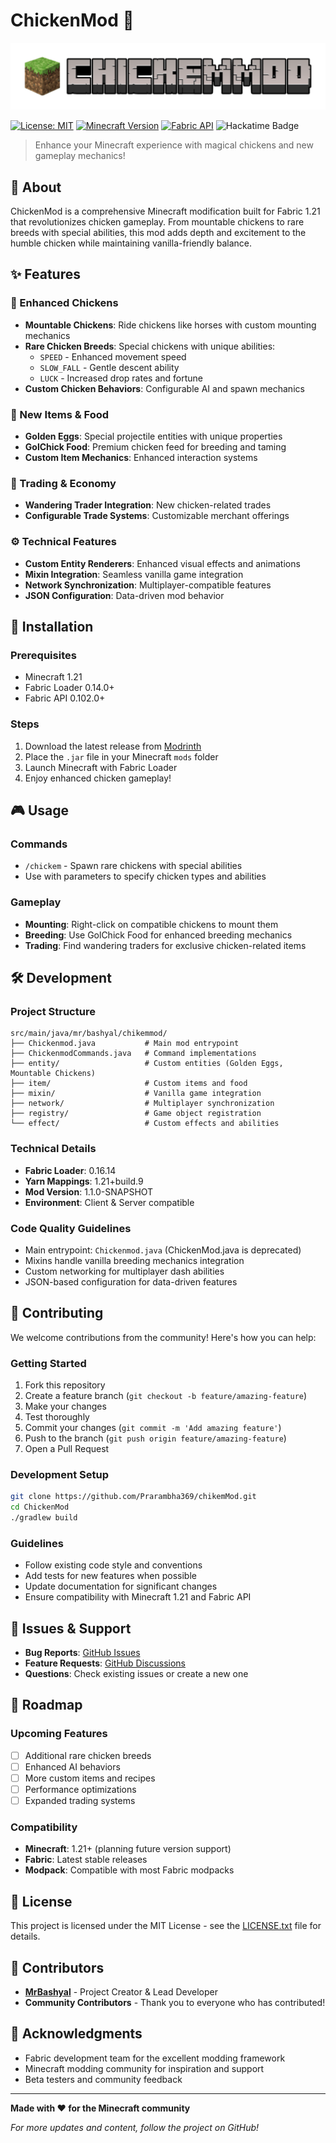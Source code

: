 # ChickenMod 🐔

![CHICKEMMOD.png](src/main/resources/assets/CHICKEMMOD.png)

[![License: MIT](https://img.shields.io/badge/License-MIT-yellow.svg)](https://opensource.org/licenses/MIT)
[![Minecraft Version](https://img.shields.io/badge/Minecraft-1.21-green.svg)](https://minecraft.net)
[![Fabric API](https://img.shields.io/badge/Fabric%20API-0.102.0+-blue.svg)](https://fabricmc.net)
![Hackatime Badge](https://hackatime-badge.hackclub.com/U0894AG5K1C/ChickenMod/)

> Enhance your Minecraft experience with magical chickens and new gameplay mechanics!

## 📖 About

ChickenMod is a comprehensive Minecraft modification built for Fabric 1.21 that revolutionizes chicken gameplay. From mountable chickens to rare breeds with special abilities, this mod adds depth and excitement to the humble chicken while maintaining vanilla-friendly balance.

## ✨ Features

### 🐓 Enhanced Chickens
- **Mountable Chickens**: Ride chickens like horses with custom mounting mechanics
- **Rare Chicken Breeds**: Special chickens with unique abilities:
  - `SPEED` - Enhanced movement speed
  - `SLOW_FALL` - Gentle descent ability
  - `LUCK` - Increased drop rates and fortune
- **Custom Chicken Behaviors**: Configurable AI and spawn mechanics

### 🥚 New Items & Food
- **Golden Eggs**: Special projectile entities with unique properties
- **GolChick Food**: Premium chicken feed for breeding and taming
- **Custom Item Mechanics**: Enhanced interaction systems

### 🛒 Trading & Economy
- **Wandering Trader Integration**: New chicken-related trades
- **Configurable Trade Systems**: Customizable merchant offerings

### ⚙️ Technical Features
- **Custom Entity Renderers**: Enhanced visual effects and animations
- **Mixin Integration**: Seamless vanilla game integration
- **Network Synchronization**: Multiplayer-compatible features
- **JSON Configuration**: Data-driven mod behavior

## 🚀 Installation

### Prerequisites
- Minecraft 1.21
- Fabric Loader 0.14.0+
- Fabric API 0.102.0+

### Steps
1. Download the latest release from [Modrinth](https://modrinth.com/project/chikem-mod)
2. Place the `.jar` file in your Minecraft `mods` folder
3. Launch Minecraft with Fabric Loader
4. Enjoy enhanced chicken gameplay!

## 🎮 Usage

### Commands
- `/chickem` - Spawn rare chickens with special abilities
- Use with parameters to specify chicken types and abilities

### Gameplay
- **Mounting**: Right-click on compatible chickens to mount them
- **Breeding**: Use GolChick Food for enhanced breeding mechanics
- **Trading**: Find wandering traders for exclusive chicken-related items

## 🛠️ Development

### Project Structure
```
src/main/java/mr/bashyal/chikemmod/
├── Chickenmod.java           # Main mod entrypoint
├── ChickenmodCommands.java   # Command implementations
├── entity/                   # Custom entities (Golden Eggs, Mountable Chickens)
├── item/                     # Custom items and food
├── mixin/                    # Vanilla game integration
├── network/                  # Multiplayer synchronization
├── registry/                 # Game object registration
└── effect/                   # Custom effects and abilities
```

### Technical Details
- **Fabric Loader**: 0.16.14
- **Yarn Mappings**: 1.21+build.9
- **Mod Version**: 1.1.0-SNAPSHOT
- **Environment**: Client & Server compatible

### Code Quality Guidelines
- Main entrypoint: `Chickenmod.java` (ChickenMod.java is deprecated)
- Mixins handle vanilla breeding mechanics integration
- Custom networking for multiplayer dash abilities
- JSON-based configuration for data-driven features

## 🤝 Contributing

We welcome contributions from the community! Here's how you can help:

### Getting Started
1. Fork this repository
2. Create a feature branch (`git checkout -b feature/amazing-feature`)
3. Make your changes
4. Test thoroughly
5. Commit your changes (`git commit -m 'Add amazing feature'`)
6. Push to the branch (`git push origin feature/amazing-feature`)
7. Open a Pull Request

### Development Setup
```bash
git clone https://github.com/Prarambha369/chikemMod.git
cd ChickenMod
./gradlew build
```

### Guidelines
- Follow existing code style and conventions
- Add tests for new features when possible
- Update documentation for significant changes
- Ensure compatibility with Minecraft 1.21 and Fabric API

## 🐛 Issues & Support

- **Bug Reports**: [GitHub Issues](https://github.com/Prarambha369/chikemMod/issues)
- **Feature Requests**: [GitHub Discussions](https://github.com/Prarambha369/chikemMod/discussions)
- **Questions**: Check existing issues or create a new one

## 🔄 Roadmap

### Upcoming Features
- [ ] Additional rare chicken breeds
- [ ] Enhanced AI behaviors
- [ ] More custom items and recipes
- [ ] Performance optimizations
- [ ] Expanded trading systems

### Compatibility
- **Minecraft**: 1.21+ (planning future version support)
- **Fabric**: Latest stable releases
- **Modpack**: Compatible with most Fabric modpacks

## 📜 License

This project is licensed under the MIT License - see the [LICENSE.txt](LICENSE.txt) file for details.

## 👥 Contributors

- **[MrBashyal](https://github.com/Prarambha369)** - Project Creator & Lead Developer
- **Community Contributors** - Thank you to everyone who has contributed!

## 🙏 Acknowledgments

- Fabric development team for the excellent modding framework
- Minecraft modding community for inspiration and support
- Beta testers and community feedback

---

**Made with ❤️ for the Minecraft community**

*For more updates and content, follow the project on GitHub!*
